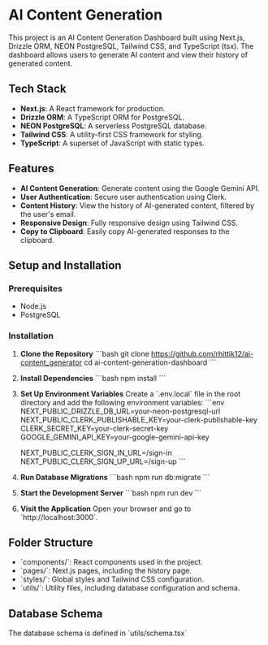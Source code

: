 # AI Content Generation 

This project is an AI Content Generation Dashboard built using Next.js, Drizzle ORM, NEON PostgreSQL, Tailwind CSS, and TypeScript (tsx). The dashboard allows users to generate AI content and view their history of generated content.

## Tech Stack

- **Next.js**: A React framework for production.
- **Drizzle ORM**: A TypeScript ORM for PostgreSQL.
- **NEON PostgreSQL**: A serverless PostgreSQL database.
- **Tailwind CSS**: A utility-first CSS framework for styling.
- **TypeScript**: A superset of JavaScript with static types.

## Features

- **AI Content Generation**: Generate content using the Google Gemini API.
- **User Authentication**: Secure user authentication using Clerk.
- **Content History**: View the history of AI-generated content, filtered by the user's email.
- **Responsive Design**: Fully responsive design using Tailwind CSS.
- **Copy to Clipboard**: Easily copy AI-generated responses to the clipboard.

## Setup and Installation

### Prerequisites

- Node.js
- PostgreSQL

### Installation

1. **Clone the Repository**
    \`\`\`bash
    git clone https://github.com/rhittik12/ai-content_generator
    cd ai-content-generation-dashboard
    \`\`\`

2. **Install Dependencies**
    \`\`\`bash
    npm install
    \`\`\`

3. **Set Up Environment Variables**
    Create a \`.env.local\` file in the root directory and add the following environment variables:
    \`\`\`env
    NEXT_PUBLIC_DRIZZLE_DB_URL=your-neon-postgresql-url
    NEXT_PUBLIC_CLERK_PUBLISHABLE_KEY=your-clerk-publishable-key
    CLERK_SECRET_KEY=your-clerk-secret-key
    GOOGLE_GEMINI_API_KEY=your-google-gemini-api-key

    NEXT_PUBLIC_CLERK_SIGN_IN_URL=/sign-in
    NEXT_PUBLIC_CLERK_SIGN_UP_URL=/sign-up
    \`\`\`

4. **Run Database Migrations**
    \`\`\`bash
    npm run db:migrate
    \`\`\`

5. **Start the Development Server**
    \`\`\`bash
    npm run dev
    \`\`\`

6. **Visit the Application**
    Open your browser and go to \`http://localhost:3000\`.

## Folder Structure

- \`components/\`: React components used in the project.
- \`pages/\`: Next.js pages, including the history page.
- \`styles/\`: Global styles and Tailwind CSS configuration.
- \`utils/\`: Utility files, including database configuration and schema.

## Database Schema

The database schema is defined in \`utils/schema.tsx\`


